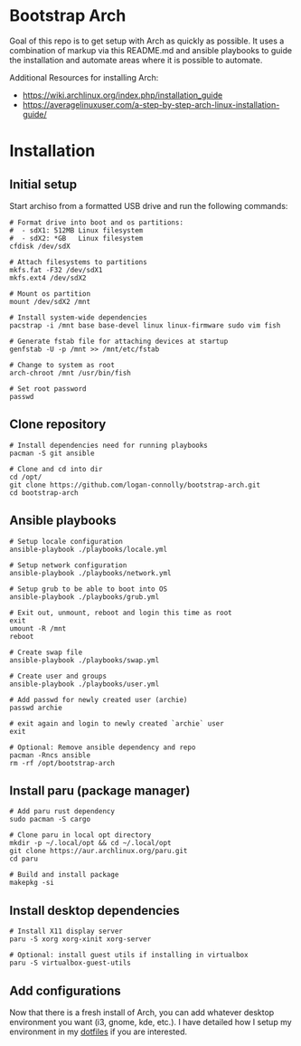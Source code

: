 # Bootstrap Arch

Goal of this repo is to get setup with Arch as quickly as possible. It uses a combination of markup via this README.md and ansible playbooks to guide the installation and automate areas where it is possible to automate.

Additional Resources for installing Arch:

- https://wiki.archlinux.org/index.php/installation_guide
- https://averagelinuxuser.com/a-step-by-step-arch-linux-installation-guide/

# Installation

## Initial setup

Start archiso from a formatted USB drive and run the following commands:

```shell
# Format drive into boot and os partitions:
#  - sdX1: 512MB Linux filesystem
#  - sdX2: *GB   Linux filesystem
cfdisk /dev/sdX

# Attach filesystems to partitions
mkfs.fat -F32 /dev/sdX1
mkfs.ext4 /dev/sdX2

# Mount os partition
mount /dev/sdX2 /mnt

# Install system-wide dependencies
pacstrap -i /mnt base base-devel linux linux-firmware sudo vim fish

# Generate fstab file for attaching devices at startup
genfstab -U -p /mnt >> /mnt/etc/fstab

# Change to system as root
arch-chroot /mnt /usr/bin/fish

# Set root password
passwd
```
## Clone repository

```shell
# Install dependencies need for running playbooks
pacman -S git ansible

# Clone and cd into dir
cd /opt/
git clone https://github.com/logan-connolly/bootstrap-arch.git
cd bootstrap-arch
```
## Ansible playbooks

```shell
# Setup locale configuration
ansible-playbook ./playbooks/locale.yml

# Setup network configuration
ansible-playbook ./playbooks/network.yml

# Setup grub to be able to boot into OS
ansible-playbook ./playbooks/grub.yml

# Exit out, unmount, reboot and login this time as root
exit
umount -R /mnt
reboot

# Create swap file
ansible-playbook ./playbooks/swap.yml

# Create user and groups
ansible-playbook ./playbooks/user.yml

# Add passwd for newly created user (archie)
passwd archie

# exit again and login to newly created `archie` user
exit

# Optional: Remove ansible dependency and repo
pacman -Rncs ansible
rm -rf /opt/bootstrap-arch
```

## Install paru (package manager)

```shell
# Add paru rust dependency
sudo pacman -S cargo

# Clone paru in local opt directory
mkdir -p ~/.local/opt && cd ~/.local/opt
git clone https://aur.archlinux.org/paru.git
cd paru

# Build and install package
makepkg -si
```

## Install desktop dependencies

```shell
# Install X11 display server
paru -S xorg xorg-xinit xorg-server

# Optional: install guest utils if installing in virtualbox
paru -S virtualbox-guest-utils
```

## Add configurations

Now that there is a fresh install of Arch, you can add whatever desktop environment you want (i3, gnome, kde, etc.). I have detailed how I setup my environment in my [dotfiles](https://github.com/logan-connolly/dotfiles) if you are interested.

